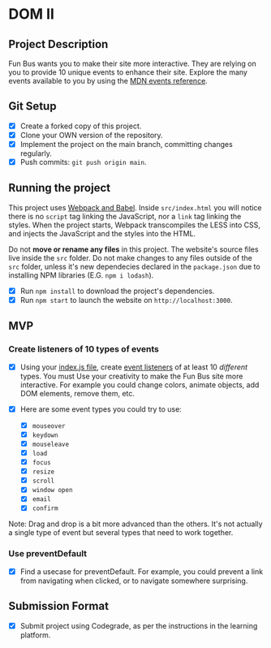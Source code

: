 # DOM II

## Project Description

Fun Bus wants you to make their site more interactive. They are relying on you to provide 10 unique events to enhance their site. Explore the many events available to you by using the [MDN events reference](https://developer.mozilla.org/en-US/docs/Web/Events).

## Git Setup

* [x] Create a forked copy of this project.
* [x] Clone your OWN version of the repository.
* [x] Implement the project on the main branch, committing changes regularly.
* [x] Push commits: `git push origin main`.

## Running the project

This project uses [Webpack and Babel](https://bloomtech-1.wistia.com/medias/bhi99dwr2x). Inside `src/index.html` you will notice there is no `script` tag linking the JavaScript, nor a `link` tag linking the styles. When the project starts, Webpack transcompiles the LESS into CSS, and injects the JavaScript and the styles into the HTML.

Do not **move or rename any files** in this project. The website's source files live inside the `src` folder. Do not make changes to any files outside of the `src` folder, unless it's new dependecies declared in the `package.json` due to installing NPM libraries (E.G. `npm i lodash`).

* [x] Run `npm install` to download the project's dependencies.
* [x] Run `npm start` to launch the website on `http://localhost:3000`.

## MVP

### Create listeners of 10 types of events

* [x] Using your [index.js file](src/index.js), create [event listeners](https://developer.mozilla.org/en-US/docs/Web/Events) of at least 10 _different_ types. You must Use your creativity to make the Fun Bus site more interactive. For example you could change colors, animate objects, add DOM elements, remove them, etc.

* [x] Here are some event types you could try to use:
  * [x] `mouseover`
  * [x] `keydown`
  * [x] `mouseleave`
  * [x] `load`
  * [x] `focus`
  * [x] `resize`
  * [x] `scroll`
  * [x] `window open`
  * [x] `email`
  * [x] `confirm`

Note: Drag and drop is a bit more advanced than the others. It's not actually a single type of event but several types that need to work together.

### Use preventDefault

* [x] Find a usecase for preventDefault. For example, you could prevent a link from navigating when clicked, or to navigate somewhere surprising.

## Submission Format

* [x] Submit project using Codegrade, as per the instructions in the learning platform.
